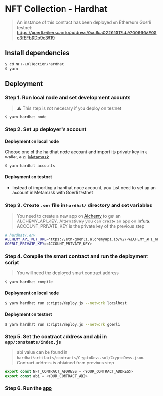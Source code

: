 # NFT Collection - Hardhat

> An instance of this contract has been deployed on Ethereum Goerli testnet: https://goerli.etherscan.io/address/0xc6ca02265517cbA700966AE05c3fEFbDDb9c3919

## Install dependencies

```bash
$ cd NFT-Collection/hardhat
$ yarn
```

## Deployment

### Step 1. Run local node and set development acounts

> ⚠️ This step is not necesary if you deploy on testnet

```bash
$ yarn hardhat node
```

### Step 2. Set up deployer's account

#### Deployment on local node

Choose one of the hardhat node account and import its private key in a wallet, e.g. [Metamask](https://metamask.io/faqs/).

```bash
$ yarn hardhat accounts
```

#### Deployment on testnet

- Instead of importing a hardhat node account, you just need to set up an account in Metamask with Goerli testnet

### Step 3. Create `.env` file in `hardhat/` directory and set variables

> You need to create a new app on [Alchemy](https://www.alchemy.com) to get an ALCHEMY_API_KEY. Alternatively you can create an app on [Infura](https://infura.io). ACCOUNT_PRIVATE_KEY is the private key of the previous step

```bash
# hardhat/.env
ALCHEMY_API_KEY_URL=https://eth-goerli.alchemyapi.io/v2/<ALCHEMY_API_KEY>
GOERLI_PRIVATE_KEY=<ACCOUNT_PRIVATE_KEY>
```

### Step 4. Compile the smart contract and run the deployment script

> You will need the deployed smart contract address

```bash
$ yarn hardhat compile
```

#### Deployment on local node

```bash
$ yarn hardhat run scripts/deploy.js --network localhost
```

#### Deployment on testnet

```bash
$ yarn hardhat run scripts/deploy.js --network goerli
```

### Step 5. Set the contract address and abi in `app/constants/index.js`

> abi value can be found in `hardhat/artifacts/contracts/CryptoDevs.sol/CryptoDevs.json`. Contract address is obtained from previous step.

```javascript
export const NFT_CONTRACT_ADDRESS = <YOUR_CONTRACT_ADDRESS>
export const abi = <YOUR_CONTRACT_ABI>
```

### Step 6. Run the [app](https://github.com/josayko/NFT-Collection)
